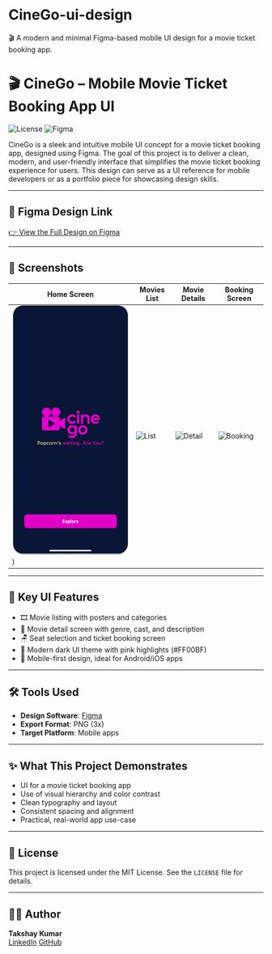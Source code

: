 # CineGo-ui-design
🎬 A modern and minimal Figma-based mobile UI design for a movie ticket booking app.

# 🎬 CineGo – Mobile Movie Ticket Booking App UI

![License](https://img.shields.io/badge/license-MIT-blue.svg)
![Figma](https://img.shields.io/badge/Designed%20in-Figma-blueviolet)

CineGo is a sleek and intuitive mobile UI concept for a movie ticket booking app, designed using Figma. The goal of this project is to deliver a clean, modern, and user-friendly interface that simplifies the movie ticket booking experience for users. This design can serve as a UI reference for mobile developers or as a portfolio piece for showcasing design skills.

---

## 🔗 Figma Design Link

[👉 View the Full Design on Figma](https://www.figma.com/design/YEaZtWyjTlowmH8mJq4RjL/CineGo?node-id=0-1&t=ZPiuzK87ku6edAzz-1)

---

## 📸 Screenshots

| Home Screen | Movies List | Movie Details | Booking Screen |
|-------------|-------------|---------------|----------------|
| ![Home](https://github.com/takshaykr/CineGo-ui-design/blob/main/screenshots/HOMEPAGE1.png?raw=true)) | ![List](screenshots/movie-detail.png) | ![Detail](screenshots/movie-detail.png) | ![Booking](screenshots/booking.png) |

---

## 📱 Key UI Features

- 🎞️ Movie listing with posters and categories
- 🧾 Movie detail screen with genre, cast, and description
- 🪑 Seat selection and ticket booking screen
- 🌙 Modern dark UI theme with pink highlights (#FF00BF)
- 📱 Mobile-first design, ideal for Android/iOS apps

---

## 🛠️ Tools Used

- **Design Software**: [Figma](https://figma.com)
- **Export Format**: PNG (3x)
- **Target Platform**: Mobile apps

---

## ✨ What This Project Demonstrates

- UI for a movie ticket booking app
- Use of visual hierarchy and color contrast
- Clean typography and layout
- Consistent spacing and alignment
- Practical, real-world app use-case

---

## 📄 License

This project is licensed under the MIT License. See the `LICENSE` file for details.

---

## 🙋‍♂️ Author

**Takshay Kumar**  
[LinkedIn]([https://www.linkedin.com](https://www.linkedin.com/in/takshay-kumar-55a25525b?utm_source=share&utm_campaign=share_via&utm_content=profile&utm_medium=android_app)) 
[GitHub](https://github.com/takshaykr)

